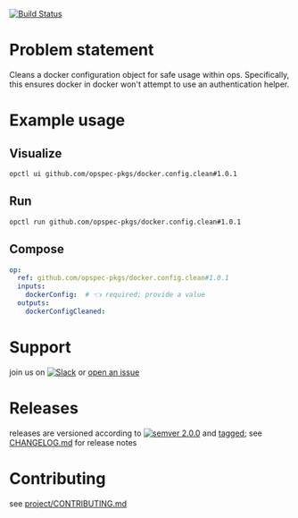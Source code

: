 [![Build Status](https://github.com/opspec-pkgs/docker.config.clean/workflows/build/badge.svg?branch=master)](https://github.com/opspec-pkgs/docker.config.clean/actions?query=workflow%3Abuild+branch%3Amaster)

# Problem statement

Cleans a docker configuration object for safe usage within ops. Specifically, this ensures docker in docker won't attempt to use an authentication helper.


# Example usage

## Visualize

```shell
opctl ui github.com/opspec-pkgs/docker.config.clean#1.0.1
```

## Run

```
opctl run github.com/opspec-pkgs/docker.config.clean#1.0.1
```

## Compose

```yaml
op:
  ref: github.com/opspec-pkgs/docker.config.clean#1.0.1
  inputs:
    dockerConfig:  # 👈 required; provide a value
  outputs:
    dockerConfigCleaned:
```

# Support

join us on
[![Slack](https://img.shields.io/badge/slack-opctl-E01563.svg)](https://join.slack.com/t/opctl/shared_invite/zt-51zodvjn-Ul_UXfkhqYLWZPQTvNPp5w)
or
[open an issue](https://github.com/opspec-pkgs/docker.config.clean/issues)

# Releases

releases are versioned according to
[![semver 2.0.0](https://img.shields.io/badge/semver-2.0.0-brightgreen.svg)](http://semver.org/spec/v2.0.0.html)
and [tagged](https://git-scm.com/book/en/v2/Git-Basics-Tagging); see
[CHANGELOG.md](CHANGELOG.md) for release notes

# Contributing

see
[project/CONTRIBUTING.md](https://github.com/opspec-pkgs/project/blob/master/CONTRIBUTING.md)
